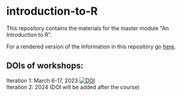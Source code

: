 # introduction-to-R
This repository contains the materials for the master module "An Introduction to R".

For a rendered version of the information in this repository go [here](https://an-introduction-to-R.readthedocs.io/en/latest/). 

## DOIs of workshops:

Iteration 1: March 6-17, 2023 [![DOI](https://zenodo.org/badge/499112215.svg)](https://zenodo.org/badge/latestdoi/499112215)  
Iteration 2: 2024 (DOI will be added after the course)
